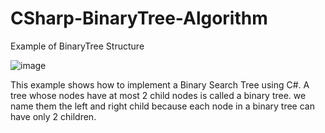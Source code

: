 # CSharp-BinaryTree-Algorithm
Example of BinaryTree Structure

![image](https://user-images.githubusercontent.com/71414017/170577532-560088e1-208c-4a07-b188-36bb248ceb73.png)

This example shows how to implement a Binary Search Tree using  C#. A tree whose nodes have at most 2 child nodes is called a binary tree. we name them the left and right child because each node in a binary tree can have only 2 children.
